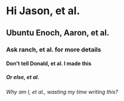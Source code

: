 # Hi Jason, et al.
## Ubuntu Enoch, Aaron, et al.
### Ask ranch, et al. for more details
#### Don't tell Donald, et al. I made this
##### Or else, et al.
###### Why am I, et al., wasting my time writing this?
